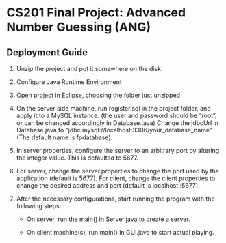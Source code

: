 # CS201 Final Project: Advanced Number Guessing (ANG)

## Deployment Guide
1. Unzip the project and put it somewhere on the disk. 

2. Configure Java Runtime Environment

3. Open project in Eclipse, choosing the folder just unzipped

4. On the server side machine, run register.sql in the project folder, and apply it to a MySQL instance. (the user and password should be “root”, or can be changed accordingly in Database.java) Change the jdbcUrl in Database.java to "jdbc:mysql://localhost:3306/your_database_name" (The default name is fpdatabase). 

5. In server.properties, configure the server to an arbitrary port by altering the integer value. This is defaulted to 5677. 

6. For server, change the server.properties to change the port used by the application (default is 5677). For client, change the client.properties to change the desired address and port (default is localhost::5677). 

7. After the necessary configurations, start running the program with the following steps:

   - On server, run the main() in Server.java to create a server.
   
   - On client machine(s), run main() in GUI.java to start actual playing.
